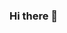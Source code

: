 ### Hi there 👋

<!--
**codepradosh/codepradosh** is a ✨ _special_ ✨ repository because its `README.md` (this file) appears on your GitHub profile.

Here are some ideas to get you started:

- 🔭 I’m currently working on data to shape the world.
- 🌱 I’m currently learning Deep Learning,NLP,Competitive Programming.
- 👯 I’m looking to collaborate on open source and research projects.
- 🤔 I’m looking for help on predicting and visualising the future with data.
- 💬 Ask me about Data and prediction
- 📫 How to reach me: kanha930@gmail.com , https://www.linkedin.com/in/pradoshpriyadarshan/
- 😄 Pronouns:  Break the wall!!
- ⚡ Fun fact:  'The devil is at his strongest while we're looking the other way.' Like a program running in the background silently. While we're busy doing other shit.
-->

